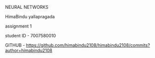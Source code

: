 NEURAL NETWORKS


HimaBindu yallapragada 


assignment 1



student ID - 7007580010


GITHUB - https://github.com/himabindu2108/himabindu2108/commits?author=himabindu2108
